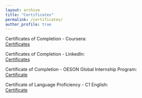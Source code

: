 ```yaml
---
layout: archive
title: "Certificates"
permalink: /certificates/
author_profile: true
---
```


Certificates of Completion - Coursera:  
[Certificates](/files/Coursera-Certificates.pdf)

Certificates of Completion - LinkedIn:  
[Certificates](/files/LinkedIn-Certificates.pdf)

Certificate of Completion - OESON Global Internship Program:  
[Certificate](/files/GC_OESON_Certif.pdf)

Certificate of Language Proficiency - C1 English:  
[Certificate](/files/C1-English-OLS-Certificate.pdf) 
